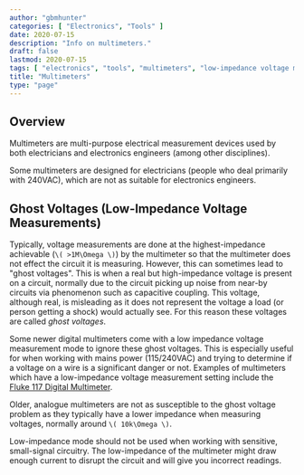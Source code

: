 ```yaml
---
author: "gbmhunter"
categories: [ "Electronics", "Tools" ]
date: 2020-07-15
description: "Info on multimeters."
draft: false
lastmod: 2020-07-15
tags: [ "electronics", "tools", "multimeters", "low-impedance voltage measurements", "Fluke", "ghost voltages", "noise", "capacitive coupling" ]
title: "Multimeters"
type: "page"
---
```


## Overview

Multimeters are multi-purpose electrical measurement devices used by both electricians and electronics engineers (among other disciplines).

Some multimeters are designed for electricians (people who deal primarily with 240VAC), which are not as suitable for electronics engineers.

## Ghost Voltages (Low-Impedance Voltage Measurements)

Typically, voltage measurements are done at the highest-impedance achievable (`\( >1M\Omega \)`) by the multimeter so that the multimeter does not effect the circuit it is measuring. However, this can sometimes lead to "ghost voltages". This is when a real but high-impedance voltage is present on a circuit, normally due to the circuit picking up noise from near-by circuits via phenomenon such as capacitive coupling. This voltage, although real, is misleading as it does not represent the voltage a load (or person getting a shock) would actually see. For this reason these voltages are called _ghost voltages_.

Some newer digital multimeters come with a low impedance voltage measurement mode to ignore these ghost voltages. This is especially useful for when working with mains power (115/240VAC) and trying to determine if a voltage on a wire is a significant danger or not. Examples of multimeters which have a low-impedance voltage measurement setting include the [Fluke 117 Digital Multimeter](https://www.fluke.com/en/product/electrical-testing/digital-multimeters/fluke-117).

Older, analogue multimeters are not as susceptible to the ghost voltage problem as they typically have a lower impedance when measuring voltages, normally around `\( 10k\Omega \)`.

Low-impedance mode should not be used when working with sensitive, small-signal circuitry. The low-impedance of the multimeter might draw enough current to disrupt the circuit and will give you incorrect readings.